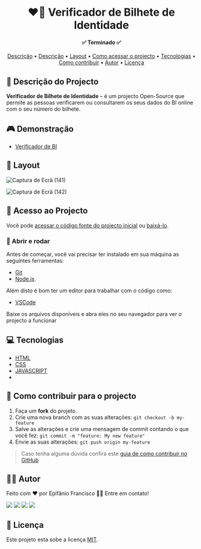 <div align="center">
  <h1>❤🤍 Verificador de Bilhete de Identidade</h1>
</div>

<h4 align="center"> 
	✅ Terminado ✅
</h4>

<p align="center">
  <a href="#-descrição-do-projecto">Descrição</a> •
  <a href="#-demonstração">Descrição</a> •
  <a href="#-layout">Layout</a> • 
  <a href="#-acesso-ao-projecto">Como acessar o projecto</a> • 
  <a href="#-tecnologias">Tecnologias</a> • 
  <a href="#-como-contribuir-para-o-projecto">Como contribuir</a> • 
  <a href="#-autor">Autor</a> • 
  <a href="#-licença">Licença</a>
</p>

## 📝 Descrição do Projecto
**Verificador de Bilhete de Identidade** –  é um projecto Open-Source que permite as pessoas verificarem ou consultarem os seus dados do BI online com o seu número do bilhete.

## 🎮 Demonstração
- <a href="https://epifaniofrancisco.github.io/verificador-de-bi/" target="_blank">Verificador de BI</a>

## 🎨 Layout
![Captura de Ecrã (141)](https://user-images.githubusercontent.com/81193129/167294277-73e7b06c-d8c6-46a7-a28f-8e26e60257b5.png)

![Captura de Ecrã (142)](https://user-images.githubusercontent.com/81193129/167294337-ba032cf4-368f-4001-a3e7-52cb39d1ae14.png)

## 📁 Acesso ao Projecto
Você pode [acessar o código fonte do projecto inicial](https://github.com/epifaniofrancisco/verificador-de-bi/tree/main) ou [baixá-lo](https://github.com/epifaniofrancisco/verificador-de-bi/archive/refs/heads/main.zip).

### 🎲 Abrir e rodar
Antes de começar, você vai precisar ter instalado em sua máquina as seguintes ferramentas:
- [Git](https://git-scm.com)
- [Node.js](https://nodejs.org/en/). 

Além disto é bom ter um editor para trabalhar com o código como: 
- [VSCode](https://code.visualstudio.com/)

Baixe os arquivos disponíveis e abra eles no seu navegador para ver o projecto a funcionar

## 💻 Tecnologias
- [HTML](https://www.w3schools.com/html/)
- [CSS](https://www.w3schools.com/css/)
- [JAVASCRIPT](https://www.w3schools.com/js/)
- 
## 💪 Como contribuir para o projecto
1. Faça um **fork** do projeto.
2. Crie uma nova branch com as suas alterações: `git checkout -b my-feature`
3. Salve as alterações e crie uma mensagem de commit contando o que você fez: `git commit -m "feature: My new feature"`
4. Envie as suas alterações: `git push origin my-feature`
> Caso tenha alguma dúvida confira este [guia de como contribuir no GitHub](./CONTRIBUTING.md)

## 👨‍💻 Autor
Feito com ❤️ por Epifânio Francisco 👋🏽 Entre em contato!

<div>
  <a href="https://www.facebook.com/ACEDE-105470194242383" target="_blank"><img src="https://img.shields.io/badge/Facebook-1877F2?style=for-the-badge&logo=facebook&logoColor=white" target="_blank"></a>
  <a href="https://instagram.com/epifanio_francisco29" target="_blank"><img src="https://img.shields.io/badge/-Instagram-%23E4405F?style=for-the-badge&logo=instagram&logoColor=white" target="_blank"></a>
  <a href = "mailto:epifaniofrancisco03@gmail.com"><img src="https://img.shields.io/badge/Gmail-D14836?style=for-the-badge&logo=gmail&logoColor=white" target="_blank"></a>
  <a href="https://www.linkedin.com/in/epif%C3%A2nio-francisco-3a44741ba/" target="_blank"><img src="https://img.shields.io/badge/-LinkedIn-%230077B5?style=for-the-badge&logo=linkedin&logoColor=white" target="_blank"></a> 
  
## 📝 Licença

Este projeto esta sobe a licença [MIT](./LICENSE).

